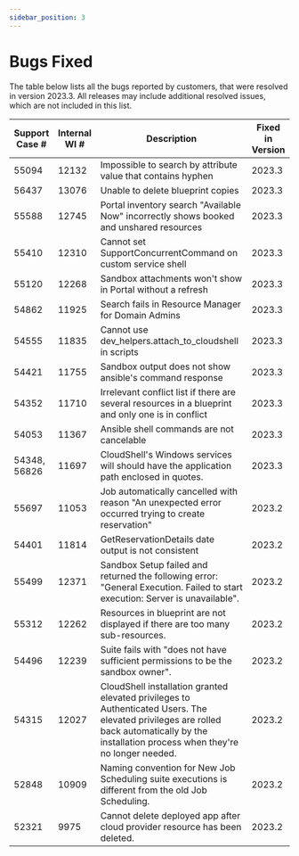 ```yaml
---
sidebar_position: 3
---
```


# Bugs Fixed

The table below lists all the bugs reported by customers, that were resolved in version 2023.3. All releases may include additional resolved issues, which are not included in this list.

| Support Case # | Internal WI # | Description | Fixed in Version |
| --- | --- | --- | --- |
| 55094 | 12132 | Impossible to search by attribute value that contains hyphen | 2023.3 |
| 56437 | 13076 | Unable to delete blueprint copies | 2023.3 |
| 55588 | 12745 | Portal inventory search "Available Now" incorrectly shows booked and unshared resources | 2023.3 |
| 55410 | 12310 | Cannot set SupportConcurrentCommand on custom service shell | 2023.3 |
| 55120 | 12268 | Sandbox attachments won't show in Portal without a refresh | 2023.3 |
| 54862 | 11925 | Search fails in Resource Manager for Domain Admins | 2023.3 |
| 54555 | 11835 | Cannot use dev\_helpers.attach\_to\_cloudshell in scripts | 2023.3 |
| 54421 | 11755 | Sandbox output does not show ansible's command response | 2023.3 |
| 54352 | 11710 | Irrelevant conflict list if there are several resources in a blueprint and only one is in conflict | 2023.3 |
| 54053 | 11367 | Ansible shell commands are not cancelable | 2023.3 |
| 54348, 56826 | 11697 | CloudShell's Windows services will should have the application path enclosed in quotes. | 2023.3 |
| 55697 | 11053 | Job automatically cancelled with reason "An unexpected error occurred trying to create reservation" | 2023.2 |
| 54401 | 11814 | GetReservationDetails date output is not consistent | 2023.2 |
| 55499 | 12371 | Sandbox Setup failed and returned the following error: "General Execution. Failed to start execution: Server is unavailable". | 2023.2 |
| 55312 | 12262 | Resources in blueprint are not displayed if there are too many sub-resources. | 2023.2 |
| 54496 | 12239 | Suite fails with "does not have sufficient permissions to be the sandbox owner". | 2023.2 |
| 54315 | 12027 | CloudShell installation granted elevated privileges to Authenticated Users. The elevated privileges are rolled back automatically by the installation process when they're no longer needed. | 2023.2 |
| 52848 | 10909 | Naming convention for New Job Scheduling suite executions is different from the old Job Scheduling. | 2023.2 |
| 52321 | 9975 | Cannot delete deployed app after cloud provider resource has been deleted. | 2023.2 |